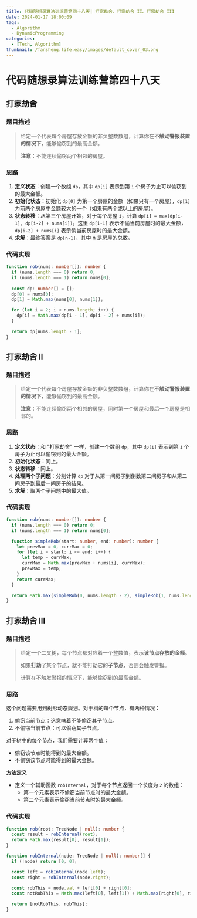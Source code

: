 ```yaml
---
title: 代码随想录算法训练营第四十八天| 打家劫舍、打家劫舍 II、打家劫舍 III
date: 2024-01-17 18:00:09
tags:
  - Algorithm
  - DynamicProgramming
categories:
  - [Tech, Algorithm]
thumbnail: /fansheng.life.easy/images/default_cover_03.png
---
```


# 代码随想录算法训练营第四十八天

## 打家劫舍

### 题目描述

> 给定一个代表每个房屋存放金额的非负整数数组，计算你在**不触动警报装置的情况下**，能够偷窃到的最高金额。
> 
> **注意**：不能连续偷窃两个相邻的房屋。

### 思路

1. **定义状态**：创建一个数组 `dp`，其中 `dp[i]` 表示到第 `i` 个房子为止可以偷窃到的最大金额。
2. **初始化状态**：初始化 `dp[0]` 为第一个房屋的金额（如果只有一个房屋），`dp[1]` 为前两个房屋中金额较大的一个（如果有两个或以上的房屋）。
3. **状态转移**：从第三个房屋开始，对于每个房屋 `i`，计算 `dp[i] = max(dp[i-1], dp[i-2] + nums[i])`。这里 `dp[i-1]` 表示不偷当前房屋时的最大金额，`dp[i-2] + nums[i]` 
   表示偷当前房屋时的最大金额。
4. **求解**：最终答案是 `dp[n-1]`，其中 n 是房屋的总数。

### 代码实现

```typescript
function rob(nums: number[]): number {
  if (nums.length === 0) return 0;
  if (nums.length === 1) return nums[0];
  
  const dp: number[] = [];
  dp[0] = nums[0];
  dp[1] = Math.max(nums[0], nums[1]);

  for (let i = 2; i < nums.length; i++) {
    dp[i] = Math.max(dp[i - 1], dp[i - 2] + nums[i]);
  }

  return dp[nums.length - 1];
}
```

## 打家劫舍 II

### 题目描述

> 给定一个代表每个房屋存放金额的非负整数数组，计算你在**不触动警报装置的情况下**，能够偷窃到的最高金额。
> 
> **注意**：不能连续偷窃两个相邻的房屋，同时第一个房屋和最后一个房屋是相邻的。

### 思路

1. **定义状态**：和 "打家劫舍" 一样，创建一个数组 `dp`，其中 `dp[i]` 表示到第 `i` 个房子为止可以偷窃到的最大金额。
2. **初始化状态**：同上。
3. **状态转移**：同上。
4. **处理两个子问题**：分别计算 `dp` 对于从第一间房子到倒数第二间房子和从第二间房子到最后一间房子的结果。
5. **求解**：取两个子问题中的最大值。

### 代码实现

```typescript
function rob(nums: number[]): number {
  if (nums.length === 0) return 0;
  if (nums.length === 1) return nums[0];

  function simpleRob(start: number, end: number): number {
    let prevMax = 0, currMax = 0;
    for (let i = start; i <= end; i++) {
      let temp = currMax;
      currMax = Math.max(prevMax + nums[i], currMax);
      prevMax = temp;
    }
    return currMax;
  }

  return Math.max(simpleRob(0, nums.length - 2), simpleRob(1, nums.length - 1));
}
```
## 打家劫舍 III

### 题目描述

> 给定一个二叉树，每个节点都对应着一个整数值，表示**该节点存放的金额**。
> 
> 如果**打劫**了某个节点，就不能打劫它的**子节点**，否则会触发警报。
> 
> 计算在不触发警报的情况下，能够偷窃到的最高金额。

### 思路

这个问题需要用到树形动态规划。对于树的每个节点，有两种情况：

1. 偷窃当前节点：这意味着不能偷窃其子节点。
2. 不偷窃当前节点：可以偷窃其子节点。

对于树中的每个节点，我们需要计算两个值：

+ 偷窃该节点时能得到的最大金额。
+ 不偷窃该节点时能得到的最大金额。

**方法定义**

+ 定义一个辅助函数 `robInternal`，对于每个节点返回一个长度为 `2` 的数组： 
  + 第一个元素表示不偷窃当前节点时的最大金额。
  + 第二个元素表示偷窃当前节点时的最大金额。

### 代码实现

```typescript
function rob(root: TreeNode | null): number {
  const result = robInternal(root);
  return Math.max(result[0], result[1]);
}

function robInternal(node: TreeNode | null): number[] {
  if (!node) return [0, 0];

  const left = robInternal(node.left);
  const right = robInternal(node.right);

  const robThis = node.val + left[0] + right[0];
  const notRobThis = Math.max(left[0], left[1]) + Math.max(right[0], right[1]);

  return [notRobThis, robThis];
}
```

